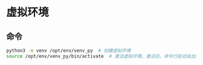 # 虚拟环境

## 命令

```bash
python3 -m venv /opt/env/venv_py  # 创建虚拟环境
source /opt/env/venv_py/bin/activate  # 激活虚拟环境。激活后，命令行前边会出现虚拟环境的名字
```

